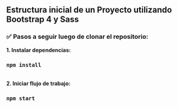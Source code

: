 ## Estructura inicial de un Proyecto utilizando Bootstrap 4 y Sass

### :white_check_mark: Pasos a seguir luego de clonar el repositorio:  
 
**1. Instalar dependencias:**

### `npm install`  

######

**2. Iniciar flujo de trabajo:** 
 
### `npm start`
